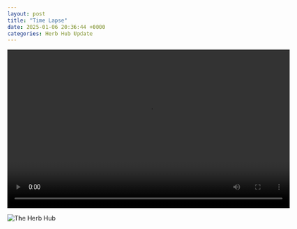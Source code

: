 ```yaml
---
layout: post
title: "Time Lapse"
date: 2025-01-06 20:36:44 +0000
categories: Herb Hub Update
---
```


<video width="640" height="360" controls>
  <source src="/assets/video/timelapse.mp4" type="video/mp4">
  Your browser does not support the video tag.
</video>

![The Herb Hub](/../assets/images/thehub.png)
